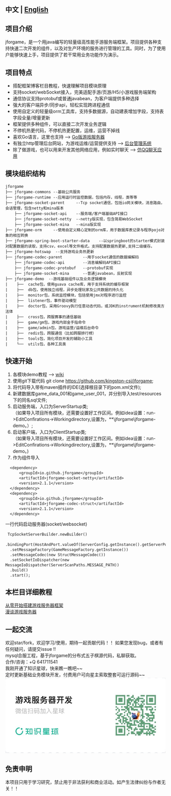 ﻿  ## 中文 | [English](README_EN.md)  

  ## 项目介绍　　
  jforgame，是一个用java编写的轻量级高性能手游服务端框架。项目提供各种支持快速二次开发的组件，以及对生产环境的服务进行管理的工具。同时，为了使用户能够快速上手，项目提供了若干常用业务功能作为演示。

  ## 项目特点  
  * 搭配框架博客栏目教程，快速理解项目模块原理  
  * 支持socket/webSocket接入，完美适配手游/页游/H5/小游戏服务端架构  
  * 通信协议支持protobuf或普通javabean，为客户端提供多种选择  
  * 强大的客户端异步/同步api，轻松实现跨进程通信
  * 使用自定义的轻量级orm工具库，支持多数据源，自动建表增加字段，支持表字段全量/增量更新
  * 框架提供多种组件，可以直接二次开发业务逻辑  
  * 不停机热更代码，不停机热更配置，运维，运营不掉线
  * 喜欢Go语言，这里也支持  --> [Go版游戏服务器](https://github.com/kingston-csj/gforgame)  
  * 有独立http管理后台网站，为游戏运维/运营提供支持  --> [后台管理系统](https://github.com/kingston-csj/gamekeeper)  
  * 除了做游戏，也可以用来开发其他网络应用，例如实时聊天  --> [仿QQ聊天应用](https://github.com/kingston-csj/im)  


  ## 模块组织结构  
  ``` git
  jforgame
  ├── jforgame-commons --基础公共服务  
  ├── jforgame-runtime --应用运行时监控数据，包括内存，线程，类等等
  ├── jforgame-socket-parent     --Tcp socket通信，包括io网关模块，消息路由，会话管理，包含netty和mina版本      
      ├── jforgame-socket-api    --服务端/客户端基础API接口
      ├── jforgame-socket-netty  --netty版实现，包含简易WebSocket
      ├── jforgame-socket-mina   --mina版实现
  ├── jforgame-orm     --使用自定义精心定制的orm库，用于数据库表记录与程序pojo对象的相互转换        
  ├── jforgame-spring-boot-starter-data    --以springboot的starter模式封装对配置数据的读取，支持csv，excel等文件格式。支持配置数据热更新,支持二级缓存。       
  ├── jforgame-hotswap  --支持游戏业务热更新
  ├── jforgame-codec-parent         --用于socket通信的数据编解码  
      ├── jforgame-codec-api        --消息编解码API接口
      ├── jforgame-codec-protobuf   --protobuf实现
      ├── jforgame-socket-mina      --普通javabean，反射实现  
  ├── jforgame-demo  --游戏基础组件以及业务逻辑模块  
  |    ├──  cache包，使用guava cache库，用于支持系统的缓存框架    
  |    ├──  db包，使用独立线程，异步处理玩家及公共数据的持久化  
  |    ├──  monitor包，系统监控模块，包括使用jmx对程序进行监控  
  |    ├──  listener包，事件驱动模型  
  |    ├──  doctor包，采用Groovy执行任意动态代码，或JDK的instrument机制修改类方法体 
  |    ├──  cross包，跨服赛事的通信基础 
  |    ├──  game/gm包，游戏内部金手指命令
  |    ├──  game/admin包，游戏运营/运维后台命令  
  |    ├──  redis包，跨服通信（比如跨服排行榜）  
  |    ├──  tools包，简化项目开发的辅助小工具  
  |    └──  utils包，各种工具类    
  ```

  ## 快速开始  
  1. 各模块demo教程 --> [wiki](https://github.com/kingston-csj/jforgame/wiki/Examples)  
  2. 使用git下载代码 git clone https://github.com/kingston-csj/jforgame;  
  3. 将代码导入带有maven插件的IDE(选择根目录下的pom.xml文件);  
  4. 新建数据库game_data_001和game_user_001，并分别导入test/resources下的同名sql文件;  
  5. 启动服务端，入口为ServerStartup类;    
  （如果导入项目所有模块，还需要设置好工作区间。例如idea设置：run->EditConfirations->Workingdirectory,设置为，**\jforgame\jforgame-demo。）;  
  6. 启动客户端，入口为ClientStartup类;  
  （如果导入项目所有模块，还需要设置好工作区间。例如idea设置：run->EditConfirations->Workingdirectory,设置为，**\jforgame\jforgame-demo。)  
  7. 作为组件导入
  ```
    <dependency>
        <groupId>io.github.jforgame</groupId>
        <artifactId>jforgame-socket-netty</artifactId>
        <version>2.1.1</version>
    </dependency>
    <dependency>
        <groupId>io.github.jforgame</groupId>
        <artifactId>jforgame-codec-struct</artifactId>
        <version>2.1.1</version>
    </dependency>
  ```  
 
  一行代码启动服务器(socket/websocket)
  ```
   TcpSocketServerBuilder.newBuilder()
    .bindingPort(HostAndPort.valueOf(ServerConfig.getInstance().getServerPort()))
    .setMessageFactory(GameMessageFactory.getInstance())
    .setMessageCodec(new StructMessageCodec())
    .setSocketIoDispatcher(new MessageIoDispatcher(ServerScanPaths.MESSAGE_PATH))
    .build()
    .start();
  ```  

  ## 本栏目详细教程   
  [从零开始搭建游戏服务器框架](https://blog.csdn.net/littleschemer/category_9269220.html)  
  [漫谈游戏服务器](https://blog.csdn.net/littleschemer/category_12576391.html)


  ## 一起交流  
  欢迎star/fork，欢迎学习/使用，期待一起贡献代码！！
  如果您发现bug，或者有任何疑问，请提交issue !!  
  mysql合服工程，基于jforgame的分布式五子棋源代码，私聊获取。  
  合作/咨询：+Q 641711541  
  我刚开通了知识星球，快来瞧一瞧吧~~  
  定时更新基础业务模块开发，付费用户可向星主索取整套可运行源码~~  
  ![](/screenshots/zsxq.jpg "知识星球")

   ## 免责申明
   本项目只用于学习研究，禁止用于非法获利和商业活动。如产生法律纠纷与作者无关！！
